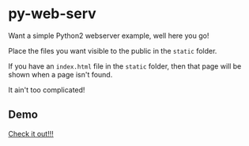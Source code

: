 # py-web-serv
Want a simple Python2 webserver example, well here you go!

Place the files you want visible to the public in the `static` folder.

If you have an `index.html` file in the `static` folder, then that page will be
shown when a page isn't found.

It ain't too complicated!

## Demo
[Check it out!!!](https://asciinema.org/a/vpJRs7xXTDw5TCORRKfJvy3dk)
